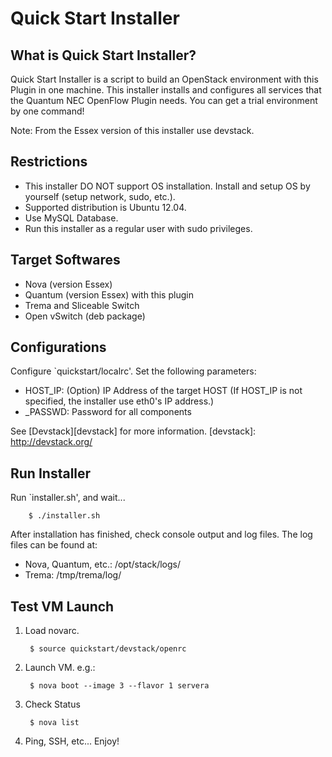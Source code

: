 Quick Start Installer
=====================


What is Quick Start Installer?
------------------------------

Quick Start Installer is a script to build an OpenStack environment with
this Plugin in one machine.  This installer installs and configures all
services that the Quantum NEC OpenFlow Plugin needs.
You can get a trial environment by one command!

Note: From the Essex version of this installer use devstack.


Restrictions
------------

* This installer DO NOT support OS installation.
  Install and setup OS by yourself (setup network, sudo, etc.).
* Supported distribution is Ubuntu 12.04.
* Use MySQL Database.
* Run this installer as a regular user with sudo privileges.


Target Softwares
----------------

* Nova (version Essex)
* Quantum (version Essex) with this plugin
* Trema and Sliceable Switch
* Open vSwitch (deb package)


Configurations
--------------

Configure `quickstart/localrc'.  Set the following parameters:

* HOST_IP: (Option) IP Address of the target HOST
  (If HOST_IP is not specified, the installer use eth0's IP address.)
* _PASSWD: Password for all components

See [Devstack][devstack] for more information.
[devstack]: http://devstack.org/


Run Installer
-------------

Run `installer.sh', and wait...

        $ ./installer.sh

After installation has finished, check console output and log files.
The log files can be found at:

* Nova, Quantum, etc.: /opt/stack/logs/
* Trema:   /tmp/trema/log/


Test VM Launch
--------------

1. Load novarc.

        $ source quickstart/devstack/openrc

2. Launch VM.
   e.g.:

        $ nova boot --image 3 --flavor 1 servera

3. Check Status

        $ nova list

4. Ping, SSH, etc...  Enjoy!
